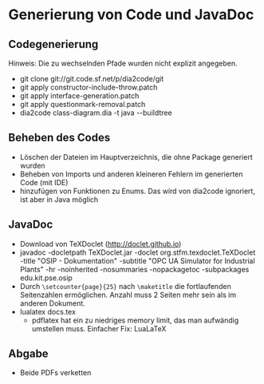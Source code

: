 # Generierung von Code und JavaDoc

## Codegenerierung
Hinweis: Die zu wechselnden Pfade wurden nicht explizit angegeben.
- git clone git://git.code.sf.net/p/dia2code/git
- git apply constructor-include-throw.patch
- git apply interface-generation.patch
- git apply questionmark-removal.patch
- dia2code class-diagram.dia -t java --buildtree

## Beheben des Codes
- Löschen der Dateien im Hauptverzeichnis, die ohne Package generiert wurden
- Beheben von Imports und anderen kleineren Fehlern im generierten Code (mit IDE)
- hinzufügen von Funktionen zu Enums. Das wird von dia2code ignoriert, ist aber in Java möglich

## JavaDoc
- Download von TeXDoclet (http://doclet.github.io)
- javadoc -docletpath TeXDoclet.jar -doclet org.stfm.texdoclet.TeXDoclet -title "OSIP - Dokumentation" -subtitle "OPC UA Simulator for Industrial Plants" -hr -noinherited -nosummaries -nopackagetoc -subpackages edu.kit.pse.osip
- Durch `\setcounter{page}{25}` nach `\maketitle` die fortlaufenden Seitenzahlen ermöglichen. Anzahl muss 2 Seiten mehr sein als im anderen Dokument.
- lualatex docs.tex
  - pdflatex hat ein zu niedriges memory limit, das man aufwändig umstellen muss. Einfacher Fix: LuaLaTeX

## Abgabe
- Beide PDFs verketten
